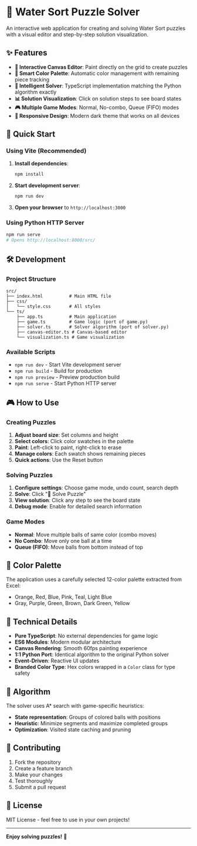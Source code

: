 # 🧪 Water Sort Puzzle Solver

An interactive web application for creating and solving Water Sort puzzles with a visual editor and step-by-step solution visualization.

## ✨ Features

- **🎨 Interactive Canvas Editor**: Paint directly on the grid to create puzzles
- **🎯 Smart Color Palette**: Automatic color management with remaining piece tracking
- **🧠 Intelligent Solver**: TypeScript implementation matching the Python algorithm exactly
- **📊 Solution Visualization**: Click on solution steps to see board states
- **🎮 Multiple Game Modes**: Normal, No-combo, Queue (FIFO) modes
- **📱 Responsive Design**: Modern dark theme that works on all devices

## 🚀 Quick Start

### Using Vite (Recommended)

1. **Install dependencies**:
   ```bash
   npm install
   ```

2. **Start development server**:
   ```bash
   npm run dev
   ```

3. **Open your browser** to `http://localhost:3000`

### Using Python HTTP Server

```bash
npm run serve
# Opens http://localhost:8000/src/
```

## 🛠️ Development

### Project Structure

```
src/
├── index.html          # Main HTML file
├── css/
│   └── style.css       # All styles
└── ts/
    ├── app.ts          # Main application
    ├── game.ts         # Game logic (port of game.py)
    ├── solver.ts       # Solver algorithm (port of solver.py)
    ├── canvas-editor.ts # Canvas-based editor
    └── visualization.ts # Game visualization
```

### Available Scripts

- `npm run dev` - Start Vite development server
- `npm run build` - Build for production
- `npm run preview` - Preview production build
- `npm run serve` - Start Python HTTP server

## 🎮 How to Use

### Creating Puzzles

1. **Adjust board size**: Set columns and height
2. **Select colors**: Click color swatches in the palette
3. **Paint**: Left-click to paint, right-click to erase
4. **Manage colors**: Each swatch shows remaining pieces
5. **Quick actions**: Use the Reset button

### Solving Puzzles

1. **Configure settings**: Choose game mode, undo count, search depth
2. **Solve**: Click "🚀 Solve Puzzle"
3. **View solution**: Click any step to see the board state
4. **Debug mode**: Enable for detailed search information

### Game Modes

- **Normal**: Move multiple balls of same color (combo moves)
- **No Combo**: Move only one ball at a time  
- **Queue (FIFO)**: Move balls from bottom instead of top

## 🎯 Color Palette

The application uses a carefully selected 12-color palette extracted from Excel:
- Orange, Red, Blue, Pink, Teal, Light Blue
- Gray, Purple, Green, Brown, Dark Green, Yellow

## 🔧 Technical Details

- **Pure TypeScript**: No external dependencies for game logic
- **ES6 Modules**: Modern modular architecture
- **Canvas Rendering**: Smooth 60fps painting experience
- **1:1 Python Port**: Identical algorithm to the original Python solver
- **Event-Driven**: Reactive UI updates
- **Branded Color Type**: Hex colors wrapped in a `Color` class for type safety

## 📝 Algorithm

The solver uses A* search with game-specific heuristics:
- **State representation**: Groups of colored balls with positions
- **Heuristic**: Minimize segments and maximize completed groups
- **Optimization**: Visited state caching and pruning

## 🤝 Contributing

1. Fork the repository
2. Create a feature branch
3. Make your changes
4. Test thoroughly
5. Submit a pull request

## 📄 License

MIT License - feel free to use in your own projects!

---

**Enjoy solving puzzles!** 🎉